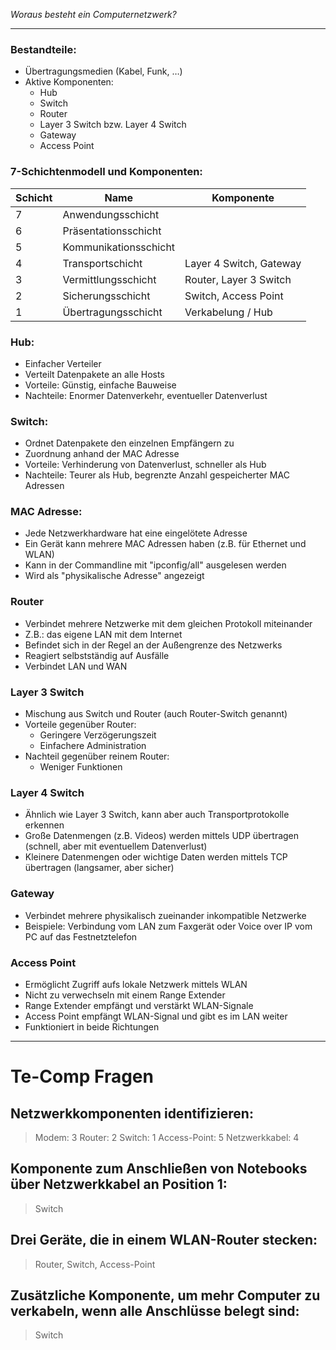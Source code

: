 _Woraus besteht ein Computernetzwerk?_
___
### Bestandteile:

- Übertragungsmedien (Kabel, Funk, …)
- Aktive Komponenten:
    - Hub
    - Switch
    - Router
    - Layer 3 Switch bzw. Layer 4 Switch
    - Gateway
    - Access Point
### 7-Schichtenmodell und Komponenten:

|Schicht|Name|Komponente|
|---|---|---|
|7|Anwendungsschicht||
|6|Präsentationsschicht||
|5|Kommunikationsschicht||
|4|Transportschicht|Layer 4 Switch, Gateway|
|3|Vermittlungsschicht|Router, Layer 3 Switch|
|2|Sicherungsschicht|Switch, Access Point|
|1|Übertragungsschicht|Verkabelung / Hub|

### Hub:

- Einfacher Verteiler
- Verteilt Datenpakete an alle Hosts
- Vorteile: Günstig, einfache Bauweise
- Nachteile: Enormer Datenverkehr, eventueller Datenverlust
### Switch:

- Ordnet Datenpakete den einzelnen Empfängern zu
- Zuordnung anhand der MAC Adresse
- Vorteile: Verhinderung von Datenverlust, schneller als Hub
- Nachteile: Teurer als Hub, begrenzte Anzahl gespeicherter MAC Adressen
### MAC Adresse:

- Jede Netzwerkhardware hat eine eingelötete Adresse
- Ein Gerät kann mehrere MAC Adressen haben (z.B. für Ethernet und WLAN)
- Kann in der Commandline mit "ipconfig/all" ausgelesen werden
- Wird als "physikalische Adresse" angezeigt
### Router

- Verbindet mehrere Netzwerke mit dem gleichen Protokoll miteinander
- Z.B.: das eigene LAN mit dem Internet
- Befindet sich in der Regel an der Außengrenze des Netzwerks
- Reagiert selbstständig auf Ausfälle
- Verbindet LAN und WAN
### Layer 3 Switch

- Mischung aus Switch und Router (auch Router-Switch genannt)
- Vorteile gegenüber Router:
    - Geringere Verzögerungszeit
    - Einfachere Administration
- Nachteil gegenüber reinem Router:
    - Weniger Funktionen
### Layer 4 Switch

- Ähnlich wie Layer 3 Switch, kann aber auch Transportprotokolle erkennen
- Große Datenmengen (z.B. Videos) werden mittels UDP übertragen (schnell, aber mit eventuellem Datenverlust)
- Kleinere Datenmengen oder wichtige Daten werden mittels TCP übertragen (langsamer, aber sicher)
### Gateway

- Verbindet mehrere physikalisch zueinander inkompatible Netzwerke
- Beispiele: Verbindung vom LAN zum Faxgerät oder Voice over IP vom PC auf das Festnetztelefon
### Access Point

- Ermöglicht Zugriff aufs lokale Netzwerk mittels WLAN
- Nicht zu verwechseln mit einem Range Extender
- Range Extender empfängt und verstärkt WLAN-Signale
- Access Point empfängt WLAN-Signal und gibt es im LAN weiter
- Funktioniert in beide Richtungen
___
# Te-Comp Fragen
## Netzwerkkomponenten identifizieren:

> Modem: 3 Router: 2 Switch: 1 Access-Point: 5 Netzwerkkabel: 4

## Komponente zum Anschließen von Notebooks über Netzwerkkabel an Position 1:

> Switch

## Drei Geräte, die in einem WLAN-Router stecken:

> Router, Switch, Access-Point

## Zusätzliche Komponente, um mehr Computer zu verkabeln, wenn alle Anschlüsse belegt sind:

> Switch


